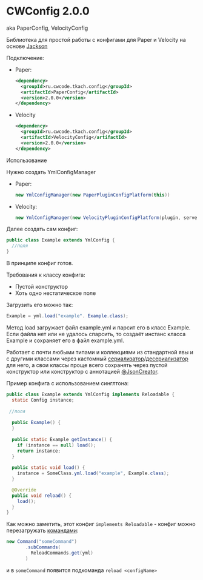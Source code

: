 # CWConfig 2.0.0
aka PaperConfig, VelocityConfig

Библиотека для простой работы с конфигами для Paper и Velocity на основе [Jackson](https://github.com/FasterXML/jackson)

Подключение:

* Paper:
  ```xml
  <dependency>
    <groupId>ru.cwcode.tkach.config</groupId>
    <artifactId>PaperConfig</artifactId>
    <version>2.0.0</version>
  </dependency>
  ```
 * Velocity
   ```xml
   <dependency>
     <groupId>ru.cwcode.tkach.config</groupId>
     <artifactId>VelocityConfig</artifactId>
     <version>2.0.0</version>
   </dependency>
   ```

Использование

Нужно создать YmlConfigManager 
* Paper: 
  ```java
  new YmlConfigManager(new PaperPluginConfigPlatform(this))
  ```
* Velocity: 
  ```java
  new YmlConfigManager(new VelocityPluginConfigPlatform(plugin, server, logger, dataDirectory));
  ```

Далее создать сам конфиг:

```java
public class Example extends YmlConfig {
  //поля
}
```
В принципе конфиг готов.

Требования к классу конфига:
* Пустой конструктор
* Хоть одно нестатическое поле

Загрузить его можно так:
```java
Example = yml.load("example". Example.class);
```

Метод load загружает файл example.yml и парсит его в класс Example. Если файла нет или не удалось спарсить, то создаёт инстанс класса Example и сохраняет его в файл example.yml.

Работает с почти любыми типами и коллекциями из стандартной явы и с другими классами через кастомный [сериализатор](https://github.com/KamikotoTkach/TkachConfig/blob/master/Config/PaperPlatform/src/main/java/ru/cwcode/tkach/config/paper/jackson/modules/LocationSerializer.java)/[десериализатор](https://github.com/KamikotoTkach/TkachConfig/blob/master/Config/PaperPlatform/src/main/java/ru/cwcode/tkach/config/paper/jackson/modules/LocationDeserializer.java) для него, а свои классы проще всего сохранять через пустой конструктор или конструктор с аннотацией [@JsonCreator](https://reflectoring.io/spring-jsoncreator/).




Пример конфига с использованием синглтона:
```java
public class Example extends YmlConfig implements Reloadable {
  static Config instance;
  
 //поля
  
  public Example() {
  }
  
  public static Example getInstance() {
    if (instance == null) load();
    return instance;
  }
  
  public static void load() {
    instance = SomeClass.yml.load("example", Example.class);
  }

  @Override
  public void reload() {
    load();
  }
}
```

Как можно заметить, этот конфиг `implements Reloadable` - конфиг можно перезагружать [командами](https://github.com/KamikotoTkach/TkachCommands):
```java
new Command("someCommand")
       .subCommands(
         ReloadCommands.get(yml)
       )
```

и в `someCommand` появится подкоманда `reload <configName>`


